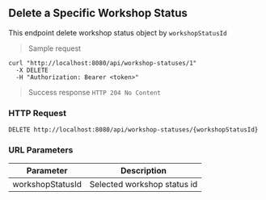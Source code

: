 ## Delete a Specific Workshop Status
This endpoint delete workshop status object by <code>workshopStatusId</code>

> Sample request 

```shell
curl "http://localhost:8080/api/workshop-statuses/1"
  -X DELETE
  -H "Authorization: Bearer <token>"
```

> Success response <code>HTTP 204 No Content</code>

### HTTP Request

`DELETE http://localhost:8080/api/workshop-statuses/{workshopStatusId}`

### URL Parameters

Parameter | Description
--------- | -----------
workshopStatusId | Selected workshop status id